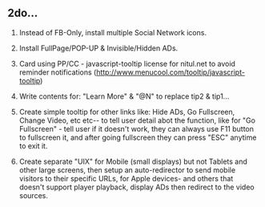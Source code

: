 ## 2do...

1. Instead of FB-Only, install multiple Social Network icons.

2. Install FullPage/POP-UP & Invisible/Hidden ADs.

3. Card using PP/CC - javascript-tooltip license for nitul.net to avoid reminder notifications (http://www.menucool.com/tooltip/javascript-tooltip)

4. Write contents for: "Learn More" & "@N" to replace tip2 & tip1...

5. Create simple tooltip for other links like: Hide ADs, Go Fullscreen, Change Video, etc etc-- to tell user detail abot the function, like for "Go Fullscreen" - tell user if it doesn't work, they can always use F11 button to fullscreen it, and after going fullscreen they can press "ESC" anytime to exit it.

6. Create separate "UIX" for Mobile (small displays) but not Tablets and other large screens, then setup an auto-redirector to send mobile visitors to their specific URLs, for Apple devices- and others that doesn't support player playback, display ADs then redirect to the video sources.

